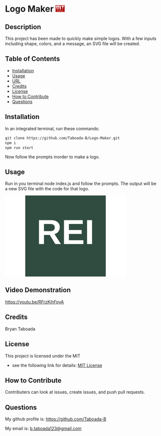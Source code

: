 # Logo Maker <img src="./utl/img/MIT-logo.jpg" alt="logo" width="30"/>
<!-- ./utl/img/MIT-logo.jpg -->
## Description 
This project has been made to quickly make simple logos. With a few inputs including shape, colors, and a message, an SVG file will be created.

## Table of Contents
- [Installation](#installation)
- [Usage](#usage)
- [URL](#url)
- [Credits](#credits)
- [License](#license)
- [How to Contribute](#how-to-contribute)
- [Questions](#questions)

## Installation
In an integrated terminal, run these commands:
 ```
 git clone https://github.com/Taboada-B/Logo-Maker.git
 npm i
 npm run start
 ```
 Now follow the prompts inorder to make a logo.

## Usage
Run in you terminal node index.js and follow the prompts. The output will be a new SVG file with the code for that logo.

<img src="./examples/REI.svg" alt="screenshot" width="400"/>

## Video Demonstration
https://youtu.be/RFrzKjhFpyA

## Credits
Bryan Taboada

## License

This project is licensed under the MIT 
- see the following link for details: [MIT License](https://opensource.org/licenses/MIT)

## How to Contribute
Contributers can look at issues, create issues, and push pull requests.

## Questions
My github profile is: https://github.com/Taboada-B
 
My email is: b.taboada123@gmail.com
